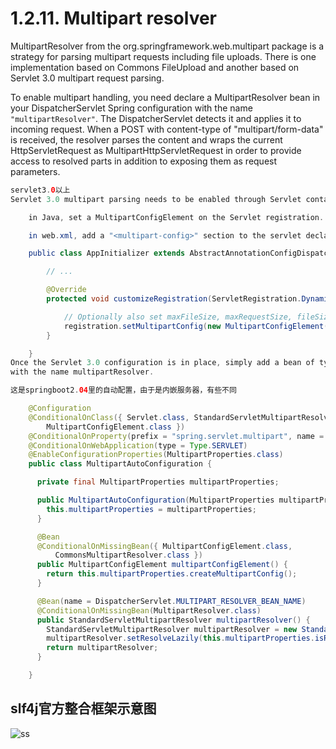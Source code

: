 # 1.2.11. Multipart resolver

MultipartResolver from the org.springframework.web.multipart package is a strategy for parsing multipart requests including 
file uploads. There is one implementation based on Commons FileUpload and another based on Servlet 3.0 multipart request parsing.

To enable multipart handling, you need declare a MultipartResolver bean in your DispatcherServlet Spring configuration 
with the name `"multipartResolver"`. 
The DispatcherServlet detects it and applies it to incoming request. When a POST with content-type of "multipart/form-data" 
is received, the resolver parses the content 
and wraps the current HttpServletRequest as MultipartHttpServletRequest in order to provide access to resolved parts 
in addition to exposing them as request parameters.
```java
servlet3.0以上
Servlet 3.0 multipart parsing needs to be enabled through Servlet container configuration:

    in Java, set a MultipartConfigElement on the Servlet registration.

    in web.xml, add a "<multipart-config>" section to the servlet declaration.

    public class AppInitializer extends AbstractAnnotationConfigDispatcherServletInitializer {

        // ...

        @Override
        protected void customizeRegistration(ServletRegistration.Dynamic registration) {

            // Optionally also set maxFileSize, maxRequestSize, fileSizeThreshold
            registration.setMultipartConfig(new MultipartConfigElement("/tmp"));
        }

    }
Once the Servlet 3.0 configuration is in place, simply add a bean of type StandardServletMultipartResolver 
with the name multipartResolver.

这是springboot2.04里的自动配置，由于是内嵌服务器，有些不同

    @Configuration
    @ConditionalOnClass({ Servlet.class, StandardServletMultipartResolver.class,
        MultipartConfigElement.class })
    @ConditionalOnProperty(prefix = "spring.servlet.multipart", name = "enabled", matchIfMissing = true)
    @ConditionalOnWebApplication(type = Type.SERVLET)
    @EnableConfigurationProperties(MultipartProperties.class)
    public class MultipartAutoConfiguration {

      private final MultipartProperties multipartProperties;

      public MultipartAutoConfiguration(MultipartProperties multipartProperties) {
        this.multipartProperties = multipartProperties;
      }

      @Bean
      @ConditionalOnMissingBean({ MultipartConfigElement.class,
          CommonsMultipartResolver.class })
      public MultipartConfigElement multipartConfigElement() {
        return this.multipartProperties.createMultipartConfig();
      }

      @Bean(name = DispatcherServlet.MULTIPART_RESOLVER_BEAN_NAME)
      @ConditionalOnMissingBean(MultipartResolver.class)
      public StandardServletMultipartResolver multipartResolver() {
        StandardServletMultipartResolver multipartResolver = new StandardServletMultipartResolver();
        multipartResolver.setResolveLazily(this.multipartProperties.isResolveLazily());
        return multipartResolver;
      }

    }
```
slf4j官方整合框架示意图
--------
![ss](/my_data/springMVC/legacy.png)
